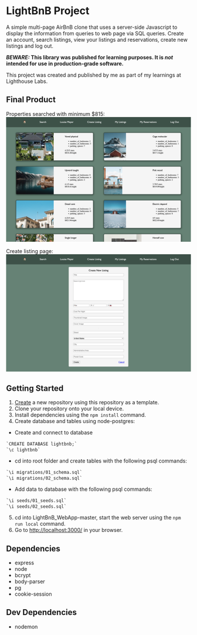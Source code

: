 # LightBnB Project

A simple multi-page AirBnB clone that uses a server-side Javascript to display the information from queries to web page via SQL queries. Create an account, search listings, view your listings and reservations, create new listings and log out.

**_BEWARE:_ This library was published for learning purposes. It is _not_ intended for use in production-grade software.**

This project was created and published by me as part of my learnings at Lighthouse Labs.

## Final Product

Properties searched with minimum $815: !['Screenshot of properties page'](https://github.com/campbell46/LightBnB/blob/main/docs/properties_screenshot.png)

Create listing page: !['Screenshot of new listing page'](https://github.com/campbell46/LightBnB/blob/main/docs/listing_screenshot.png)



## Getting Started

1. [Create](https://docs.github.com/en/repositories/creating-and-managing-repositories/creating-a-repository-from-a-template) a new repository using this repository as a template.
2. Clone your repository onto your local device.
3. Install dependencies using the `npm install` command.
4. Create database and tables using node-postgres:
  - Create and connect to database
  ```
  `CREATE DATABASE lightbnb;`
  `\c lightbnb`
  ```
  - cd into root folder and create tables with the following psql commands:
  ```
  `\i migrations/01_schema.sql`
  `\i migrations/02_schema.sql`
  ```
  - Add data to database with the following psql commands:
  ```
  `\i seeds/01_seeds.sql`
  `\i seeds/02_seeds.sql`
  ```
5. cd into LightBnB_WebApp-master, start the web server using the `npm run local` command.
6. Go to <http://localhost:3000/> in your browser.

## Dependencies

- express
- node
- bcrypt
- body-parser
- pg
- cookie-session

## Dev Dependencies
- nodemon